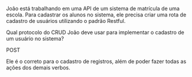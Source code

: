 João está trabalhando em uma API de um sistema de matrícula de uma escola. Para cadastrar os alunos no sistema, ele precisa criar uma rota de cadastro de usuários utilizando o padrão Restful.

Qual protocolo do CRUD João deve usar para implementar o cadastro de um usuário no sistema?

  
POST

Ele é o correto para o cadastro de registros, além de poder fazer todas as ações dos demais verbos.